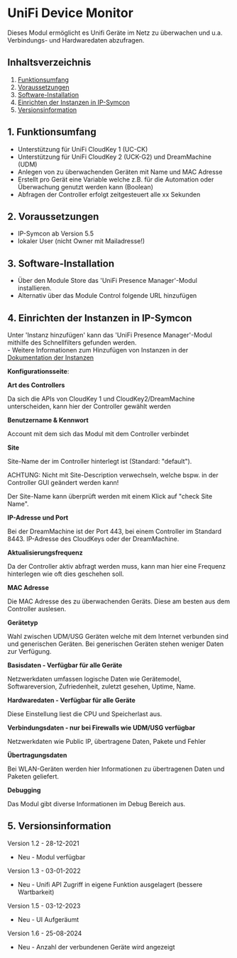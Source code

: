 # UniFi Device Monitor
Dieses Modul ermöglicht es Unifi Geräte im Netz zu überwachen und u.a. Verbindungs- und Hardwaredaten abzufragen.

## Inhaltsverzeichnis

1. [Funktionsumfang](#1-funktionsumfang)
2. [Voraussetzungen](#2-voraussetzungen)
3. [Software-Installation](#3-software-installation)
4. [Einrichten der Instanzen in IP-Symcon](#4-einrichten-der-instanzen-in-ip-symcon)
5. [Versionsinformation](#5-versionsinformation)

## 1. Funktionsumfang

* Unterstützung für UniFi CloudKey 1 (UC-CK)
* Unterstützung für UniFi CloudKey 2 (UCK-G2) und DreamMachine (UDM)
* Anlegen von zu überwachenden Geräten mit Name und MAC Adresse 
* Erstellt pro Gerät eine Variable welche z.B. für die Automation oder Überwachung genutzt werden kann (Boolean)
* Abfragen der Controller erfolgt zeitgesteuert alle xx Sekunden

## 2. Voraussetzungen

- IP-Symcon ab Version 5.5
- lokaler User (nicht Owner mit Mailadresse!)

## 3. Software-Installation

* Über den Module Store das 'UniFi Presence Manager'-Modul installieren.
* Alternativ über das Module Control folgende URL hinzufügen

## 4. Einrichten der Instanzen in IP-Symcon

 Unter 'Instanz hinzufügen' kann das 'UniFi Presence Manager'-Modul mithilfe des Schnellfilters gefunden werden.  
	- Weitere Informationen zum Hinzufügen von Instanzen in der [Dokumentation der Instanzen](https://www.symcon.de/service/dokumentation/konzepte/instanzen/#Instanz_hinzufügen)

__Konfigurationsseite__:

**Art des Controllers**

Da sich die APIs von CloudKey 1 und CloudKey2/DreamMachine unterscheiden, kann hier der Controller gewählt werden

**Benutzername & Kennwort**

Account mit dem sich das Modul mit dem Controller verbindet

**Site**

Site-Name der im Controller hinterlegt ist (Standard: "default").

ACHTUNG: Nicht mit Site-Description verwechseln, welche bspw. in der Controller GUI geändert werden kann!

Der Site-Name kann überprüft werden mit einem Klick auf "check Site Name".

**IP-Adresse und Port**

Bei der DreamMachine ist der Port 443, bei einem Controller im Standard 8443. IP-Adresse des CloudKeys oder der DreamMachine.

**Aktualisierungsfrequenz**

Da der Controller aktiv abfragt werden muss, kann man hier eine Frequenz hinterlegen wie oft dies geschehen soll. 

**MAC Adresse**

Die MAC Adresse des zu überwachenden Geräts. Diese am besten aus dem Controller auslesen.

**Gerätetyp**

Wahl zwischen UDM/USG Geräten welche mit dem Internet verbunden sind und generischen Geräten. Bei generischen Geräten stehen weniger Daten zur Verfügung. 

**Basisdaten - Verfügbar für alle Geräte**

Netzwerkdaten umfassen logische Daten wie Gerätemodel, Softwareversion, Zufriedenheit, zuletzt gesehen, Uptime, Name. 

**Hardwaredaten - Verfügbar für alle Geräte**

Diese Einstellung liest die CPU und Speicherlast aus.

**Verbindungsdaten - nur bei Firewalls wie UDM/USG verfügbar**

Netzwerkdaten wie Public IP, übertragene Daten, Pakete und Fehler

**Übertragungsdaten**

Bei WLAN-Geräten werden hier Informationen zu übertragenen Daten und Paketen geliefert.

**Debugging**

Das Modul gibt diverse Informationen im Debug Bereich aus. 

## 5. Versionsinformation

Version 1.2 - 28-12-2021
* Neu - Modul verfügbar

Version 1.3 - 03-01-2022
* Neu - Unifi API Zugriff in eigene Funktion ausgelagert (bessere Wartbarkeit)

Version 1.5 - 03-12-2023
* Neu - UI Aufgeräumt

Version 1.6 - 25-08-2024
* Neu - Anzahl der verbundenen Geräte wird angezeigt